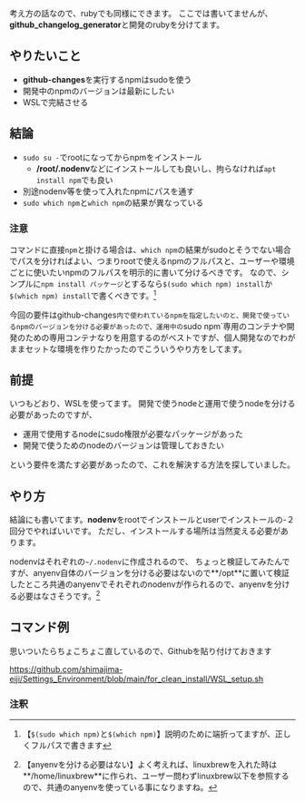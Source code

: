 考え方の話なので、rubyでも同様にできます。
ここでは書いてませんが、**github_changelog_generator**と開発のrubyを分けてます。

## やりたいこと
- **github-changes**を実行するnpmはsudoを使う
- 開発中のnpmのバージョンは最新にしたい
- WSLで完結させる

## 結論
- `sudo su -`でrootになってからnpmをインストール
  - **/root/.nodenv**などにインストールしても良いし、拘らなければ`apt install npm`でも良い
- 別途nodenv等を使って入れたnpmにパスを通す
- `sudo which npm`と`which npm`の結果が異なっている

### 注意
コマンドに直接`npm`と掛ける場合は、`which npm`の結果がsudoとそうでない場合でパスを分ければよい、つまりrootで使えるnpmのフルパスと、ユーザーや環境ごとに使いたいnpmのフルパスを明示的に書いて分けるべきです。
なので、シンプルに`npm install パッケージ`とするなら`$(sudo which npm) install`か`$(which npm) install`で書くべきです。[^1]
[^1]: 【`$(sudo which npm)`と`$(which npm)`】説明のために端折ってますが、正しくフルパスで書きます

今回の要件はgithub-changes`内で使われているnpmを指定したいのと、開発で使っているnpmのバージョンを分ける必要があったので、運用中の`sudo npm`専用のコンテナや開発のための専用コンテナなりを用意するのがベストですが、個人開発なのでわがままセットな環境を作りたかったのでこういうやり方をしてます。

## 前提
いつもどおり、WSLを使ってます。
開発で使うnodeと運用で使うnodeを分ける必要があったのですが、

- 運用で使用するnodeにsudo権限が必要なパッケージがあった
- 開発で使うためのnodeのバージョンは管理しておきたい

という要件を満たす必要があったので、これを解決する方法を探していました。

## やり方
結論にも書いてます。**nodenv**をrootでインストールとuserでインストールの-２回分でやればいいです。
ただし、インストールする場所は当然変える必要があります。

nodenvはそれぞれの`~/.nodenv`に作成されるので、
ちょっと検証してみたんですが、anyenv自体のバージョンを分ける必要はないので**/opt**に置いて検証したところ共通のanyenvでそれぞれのnodenvが作られるので、anyenvを分ける必要はなさそうです。[^2]
[^2]: 【anyenvを分ける必要はない】よく考えれば、linuxbrewを入れた時は**/home/linuxbrew**に作られ、ユーザー問わずlinuxbrew以下を参照するので、共通のanyenvを使っている事になりますね。

## コマンド例
思いついたらちょこちょこ直しているので、Githubを貼り付けておきます

https://github.com/shimajima-eiji/Settings_Environment/blob/main/for_clean_install/WSL_setup.sh

### 注釈
